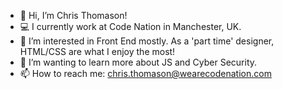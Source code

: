 - 👋 Hi, I’m Chris Thomason!
- 💻 I currently work at Code Nation in Manchester, UK. 
- 👀 I’m interested in Front End mostly. As a 'part time' designer, HTML/CSS are what I enjoy the most!
- 🌱 I’m wanting to learn more about JS and Cyber Security. 
- 📫 How to reach me: chris.thomason@wearecodenation.com
